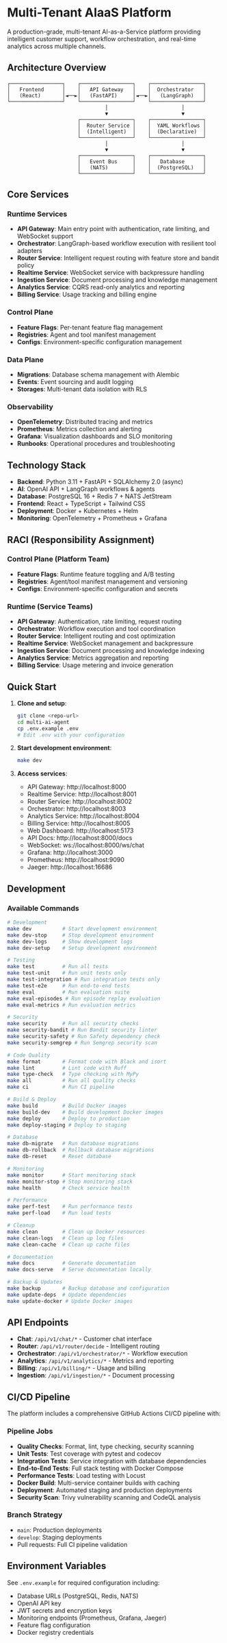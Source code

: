 # Multi-Tenant AIaaS Platform

A production-grade, multi-tenant AI-as-a-Service platform providing intelligent customer support, workflow orchestration, and real-time analytics across multiple channels.

## Architecture Overview

```
┌─────────────────┐    ┌─────────────────┐    ┌─────────────────┐
│   Frontend      │    │   API Gateway   │    │  Orchestrator   │
│   (React)       │◄──►│   (FastAPI)     │◄──►│   (LangGraph)   │
└─────────────────┘    └─────────────────┘    └─────────────────┘
                                │                        │
                                ▼                        ▼
                       ┌─────────────────┐    ┌─────────────────┐
                       │  Router Service │    │  YAML Workflows │
                       │  (Intelligent)  │    │  (Declarative)  │
                       └─────────────────┘    └─────────────────┘
                                │                        │
                                ▼                        ▼
                       ┌─────────────────┐    ┌─────────────────┐
                       │   Event Bus     │    │   Database      │
                       │   (NATS)        │    │  (PostgreSQL)   │
                       └─────────────────┘    └─────────────────┘
```

## Core Services

### **Runtime Services**

- **API Gateway**: Main entry point with authentication, rate limiting, and WebSocket support
- **Orchestrator**: LangGraph-based workflow execution with resilient tool adapters
- **Router Service**: Intelligent request routing with feature store and bandit policy
- **Realtime Service**: WebSocket service with backpressure handling
- **Ingestion Service**: Document processing and knowledge management
- **Analytics Service**: CQRS read-only analytics and reporting
- **Billing Service**: Usage tracking and billing engine

### **Control Plane**

- **Feature Flags**: Per-tenant feature flag management
- **Registries**: Agent and tool manifest management
- **Configs**: Environment-specific configuration management

### **Data Plane**

- **Migrations**: Database schema management with Alembic
- **Events**: Event sourcing and audit logging
- **Storages**: Multi-tenant data isolation with RLS

### **Observability**

- **OpenTelemetry**: Distributed tracing and metrics
- **Prometheus**: Metrics collection and alerting
- **Grafana**: Visualization dashboards and SLO monitoring
- **Runbooks**: Operational procedures and troubleshooting

## Technology Stack

- **Backend**: Python 3.11 + FastAPI + SQLAlchemy 2.0 (async)
- **AI**: OpenAI API + LangGraph workflows & agents
- **Database**: PostgreSQL 16 + Redis 7 + NATS JetStream
- **Frontend**: React + TypeScript + Tailwind CSS
- **Deployment**: Docker + Kubernetes + Helm
- **Monitoring**: OpenTelemetry + Prometheus + Grafana

## RACI (Responsibility Assignment)

### **Control Plane** (Platform Team)

- **Feature Flags**: Runtime feature toggling and A/B testing
- **Registries**: Agent/tool manifest management and versioning
- **Configs**: Environment-specific configuration and secrets

### **Runtime** (Service Teams)

- **API Gateway**: Authentication, rate limiting, request routing
- **Orchestrator**: Workflow execution and tool coordination
- **Router Service**: Intelligent routing and cost optimization
- **Realtime Service**: WebSocket management and backpressure
- **Ingestion Service**: Document processing and knowledge indexing
- **Analytics Service**: Metrics aggregation and reporting
- **Billing Service**: Usage metering and invoice generation

## Quick Start

1. **Clone and setup**:

   ```bash
   git clone <repo-url>
   cd multi-ai-agent
   cp .env.example .env
   # Edit .env with your configuration
   ```

2. **Start development environment**:

   ```bash
   make dev
   ```

3. **Access services**:
   - API Gateway: http://localhost:8000
   - Realtime Service: http://localhost:8001
   - Router Service: http://localhost:8002
   - Orchestrator: http://localhost:8003
   - Analytics Service: http://localhost:8004
   - Billing Service: http://localhost:8005
   - Web Dashboard: http://localhost:5173
   - API Docs: http://localhost:8000/docs
   - WebSocket: ws://localhost:8000/ws/chat
   - Grafana: http://localhost:3000
   - Prometheus: http://localhost:9090
   - Jaeger: http://localhost:16686

## Development

### **Available Commands**

```bash
# Development
make dev          # Start development environment
make dev-stop     # Stop development environment
make dev-logs     # Show development logs
make dev-setup    # Setup development environment

# Testing
make test         # Run all tests
make test-unit    # Run unit tests only
make test-integration # Run integration tests only
make test-e2e     # Run end-to-end tests
make eval         # Run evaluation suite
make eval-episodes # Run episode replay evaluation
make eval-metrics # Run evaluation metrics

# Security
make security     # Run all security checks
make security-bandit # Run Bandit security linter
make security-safety # Run Safety dependency check
make security-semgrep # Run Semgrep security scan

# Code Quality
make format       # Format code with Black and isort
make lint         # Lint code with Ruff
make type-check   # Type checking with MyPy
make all          # Run all quality checks
make ci           # Run CI pipeline

# Build & Deploy
make build        # Build Docker images
make build-dev    # Build development Docker images
make deploy       # Deploy to production
make deploy-staging # Deploy to staging

# Database
make db-migrate   # Run database migrations
make db-rollback  # Rollback database migrations
make db-reset     # Reset database

# Monitoring
make monitor      # Start monitoring stack
make monitor-stop # Stop monitoring stack
make health       # Check service health

# Performance
make perf-test    # Run performance tests
make perf-load    # Run load tests

# Cleanup
make clean        # Clean up Docker resources
make clean-logs   # Clean up log files
make clean-cache  # Clean up cache files

# Documentation
make docs         # Generate documentation
make docs-serve   # Serve documentation locally

# Backup & Updates
make backup       # Backup database and configuration
make update-deps  # Update dependencies
make update-docker # Update Docker images
```

## API Endpoints

- **Chat**: `/api/v1/chat/*` - Customer chat interface
- **Router**: `/api/v1/router/decide` - Intelligent routing
- **Orchestrator**: `/api/v1/orchestrator/*` - Workflow execution
- **Analytics**: `/api/v1/analytics/*` - Metrics and reporting
- **Billing**: `/api/v1/billing/*` - Usage and billing
- **Ingestion**: `/api/v1/ingestion/*` - Document processing

## CI/CD Pipeline

The platform includes a comprehensive GitHub Actions CI/CD pipeline with:

### **Pipeline Jobs**
- **Quality Checks**: Format, lint, type checking, security scanning
- **Unit Tests**: Test coverage with pytest and codecov
- **Integration Tests**: Service integration with database dependencies
- **End-to-End Tests**: Full stack testing with Docker Compose
- **Performance Tests**: Load testing with Locust
- **Docker Build**: Multi-service container builds with caching
- **Deployment**: Automated staging and production deployments
- **Security Scan**: Trivy vulnerability scanning and CodeQL analysis

### **Branch Strategy**
- `main`: Production deployments
- `develop`: Staging deployments
- Pull requests: Full CI pipeline validation

## Environment Variables

See `.env.example` for required configuration including:

- Database URLs (PostgreSQL, Redis, NATS)
- OpenAI API key
- JWT secrets and encryption keys
- Monitoring endpoints (Prometheus, Grafana, Jaeger)
- Feature flag configuration
- Docker registry credentials
